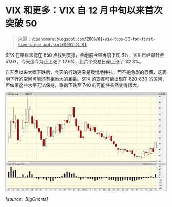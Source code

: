 <!--yml

category: 未分类

date: 2024-05-18 18:06:13

-->

# VIX 和更多：VIX 自 12 月中旬以来首次突破 50

> 来源：[`vixandmore.blogspot.com/2009/01/vix-tops-50-for-first-time-since-mid.html#0001-01-01`](http://vixandmore.blogspot.com/2009/01/vix-tops-50-for-first-time-since-mid.html#0001-01-01)

SPX 在早盘未能在 850 点找到支撑，金融股今早再度下跌 6%，VIX 已经飙升至 51.03，今天迄今为止上涨了 17.9%，比六个交易日前上涨了 32.3%。

自开盘以来大幅下跌后，今天的行动更像是缓慢地挣扎，而不是急剧的恐慌，这表明下行的空间可能还有相当大的距离。SPX 的支撑可能出现在 820-830 的区间，但如果这些水平无法保持，重新下跌至 740 的可能性突然变得很大。

![](img/571890b56f5527333684da1b0beb978f.png)

*[source:  BigCharts]*
